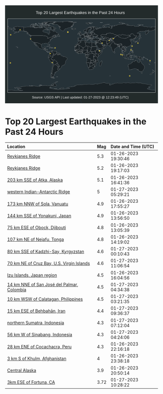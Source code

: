 ![Map](./map.png)

# Top 20 Largest Earthquakes in the Past 24 Hours

| Location | Mag | Date and Time (UTC) |
|:---|:---|:---|
| [Reykjanes Ridge](https://earthquake.usgs.gov/earthquakes/eventpage/us6000jjj3) | 5.3 | 01-26-2023 19:30:46 |
| [Reykjanes Ridge](https://earthquake.usgs.gov/earthquakes/eventpage/us6000jjj0) | 5.2 | 01-26-2023 19:17:03 |
| [203 km SSE of Atka, Alaska](https://earthquake.usgs.gov/earthquakes/eventpage/us6000jjid) | 5.1 | 01-26-2023 16:41:36 |
| [western Indian-Antarctic Ridge](https://earthquake.usgs.gov/earthquakes/eventpage/us6000jjm1) | 5 | 01-27-2023 05:29:21 |
| [173 km NNW of Sola, Vanuatu](https://earthquake.usgs.gov/earthquakes/eventpage/us6000jjim) | 4.9 | 01-26-2023 17:55:27 |
| [144 km SSE of Yonakuni, Japan](https://earthquake.usgs.gov/earthquakes/eventpage/us6000jjfs) | 4.9 | 01-26-2023 13:56:50 |
| [75 km ESE of Obock, Djibouti](https://earthquake.usgs.gov/earthquakes/eventpage/us6000jjdl) | 4.8 | 01-26-2023 13:05:39 |
| [107 km NE of Neiafu, Tonga](https://earthquake.usgs.gov/earthquakes/eventpage/us6000jjfu) | 4.8 | 01-26-2023 14:19:02 |
| [80 km SSE of Kadzhi-Say, Kyrgyzstan](https://earthquake.usgs.gov/earthquakes/eventpage/us6000jjkp) | 4.6 | 01-27-2023 00:10:43 |
| [70 km NE of Cruz Bay, U.S. Virgin Islands](https://earthquake.usgs.gov/earthquakes/eventpage/pr2023027001) | 4.6 | 01-27-2023 11:06:54 |
| [Izu Islands, Japan region](https://earthquake.usgs.gov/earthquakes/eventpage/us6000jjgm) | 4.5 | 01-26-2023 16:04:56 |
| [14 km NNE of San José del Palmar, Colombia](https://earthquake.usgs.gov/earthquakes/eventpage/us6000jjlq) | 4.5 | 01-27-2023 04:34:38 |
| [10 km WSW of Calatagan, Philippines](https://earthquake.usgs.gov/earthquakes/eventpage/us6000jjlk) | 4.5 | 01-27-2023 03:21:35 |
| [15 km ESE of Behbahān, Iran](https://earthquake.usgs.gov/earthquakes/eventpage/us6000jjmx) | 4.4 | 01-27-2023 09:36:37 |
| [northern Sumatra, Indonesia](https://earthquake.usgs.gov/earthquakes/eventpage/us6000jjmh) | 4.3 | 01-27-2023 07:12:04 |
| [56 km W of Sinabang, Indonesia](https://earthquake.usgs.gov/earthquakes/eventpage/us6000jjls) | 4.3 | 01-27-2023 04:24:06 |
| [28 km ENE of Cocachacra, Peru](https://earthquake.usgs.gov/earthquakes/eventpage/us6000jjk4) | 4.3 | 01-26-2023 22:16:18 |
| [3 km S of Khulm, Afghanistan](https://earthquake.usgs.gov/earthquakes/eventpage/us6000jjkl) | 4 | 01-26-2023 23:38:18 |
| [Central Alaska](https://earthquake.usgs.gov/earthquakes/eventpage/ak02317c6fu9) | 3.9 | 01-26-2023 20:50:14 |
| [3km ESE of Fortuna, CA](https://earthquake.usgs.gov/earthquakes/eventpage/nc73838231) | 3.72 | 01-27-2023 10:28:22 |
